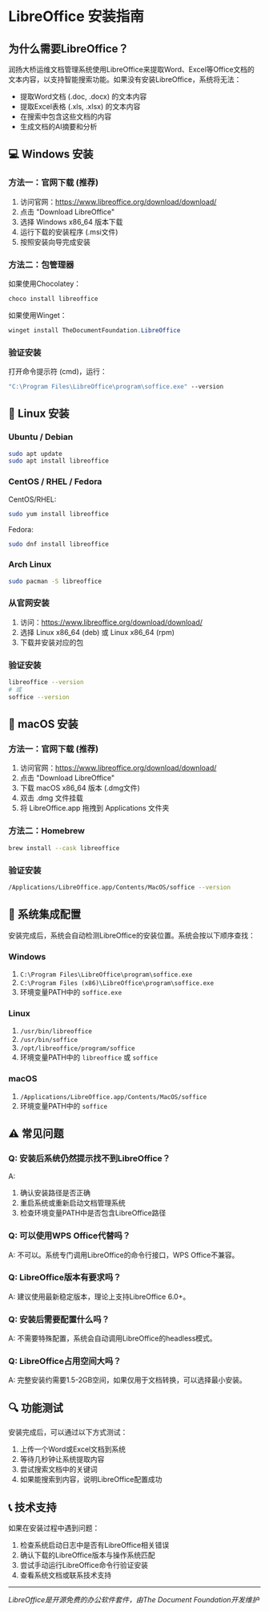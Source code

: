 # LibreOffice 安装指南

## 为什么需要LibreOffice？

润扬大桥运维文档管理系统使用LibreOffice来提取Word、Excel等Office文档的文本内容，以支持智能搜索功能。如果没有安装LibreOffice，系统将无法：

- 提取Word文档 (.doc, .docx) 的文本内容
- 提取Excel表格 (.xls, .xlsx) 的文本内容  
- 在搜索中包含这些文档的内容
- 生成文档的AI摘要和分析

## 💻 Windows 安装

### 方法一：官网下载 (推荐)
1. 访问官网：https://www.libreoffice.org/download/download/
2. 点击 "Download LibreOffice"
3. 选择 Windows x86_64 版本下载
4. 运行下载的安装程序 (.msi文件)
5. 按照安装向导完成安装

### 方法二：包管理器
如果使用Chocolatey：
```powershell
choco install libreoffice
```

如果使用Winget：
```powershell
winget install TheDocumentFoundation.LibreOffice
```

### 验证安装
打开命令提示符 (cmd)，运行：
```cmd
"C:\Program Files\LibreOffice\program\soffice.exe" --version
```

## 🐧 Linux 安装

### Ubuntu / Debian
```bash
sudo apt update
sudo apt install libreoffice
```

### CentOS / RHEL / Fedora
CentOS/RHEL:
```bash
sudo yum install libreoffice
```

Fedora:
```bash
sudo dnf install libreoffice
```

### Arch Linux
```bash
sudo pacman -S libreoffice
```

### 从官网安装
1. 访问：https://www.libreoffice.org/download/download/
2. 选择 Linux x86_64 (deb) 或 Linux x86_64 (rpm)
3. 下载并安装对应的包

### 验证安装
```bash
libreoffice --version
# 或
soffice --version
```

## 🍎 macOS 安装

### 方法一：官网下载 (推荐)
1. 访问官网：https://www.libreoffice.org/download/download/
2. 点击 "Download LibreOffice"
3. 下载 macOS x86_64 版本 (.dmg文件)
4. 双击 .dmg 文件挂载
5. 将 LibreOffice.app 拖拽到 Applications 文件夹

### 方法二：Homebrew
```bash
brew install --cask libreoffice
```

### 验证安装
```bash
/Applications/LibreOffice.app/Contents/MacOS/soffice --version
```

## 🔧 系统集成配置

安装完成后，系统会自动检测LibreOffice的安装位置。系统会按以下顺序查找：

### Windows
1. `C:\Program Files\LibreOffice\program\soffice.exe`
2. `C:\Program Files (x86)\LibreOffice\program\soffice.exe`
3. 环境变量PATH中的 `soffice.exe`

### Linux
1. `/usr/bin/libreoffice`
2. `/usr/bin/soffice`
3. `/opt/libreoffice/program/soffice`
4. 环境变量PATH中的 `libreoffice` 或 `soffice`

### macOS
1. `/Applications/LibreOffice.app/Contents/MacOS/soffice`
2. 环境变量PATH中的 `soffice`

## ⚠️ 常见问题

### Q: 安装后系统仍然提示找不到LibreOffice？
A: 
1. 确认安装路径是否正确
2. 重启系统或重新启动文档管理系统
3. 检查环境变量PATH中是否包含LibreOffice路径

### Q: 可以使用WPS Office代替吗？
A: 不可以。系统专门调用LibreOffice的命令行接口，WPS Office不兼容。

### Q: LibreOffice版本有要求吗？
A: 建议使用最新稳定版本，理论上支持LibreOffice 6.0+。

### Q: 安装后需要配置什么吗？
A: 不需要特殊配置，系统会自动调用LibreOffice的headless模式。

### Q: LibreOffice占用空间大吗？
A: 完整安装约需要1.5-2GB空间，如果仅用于文档转换，可以选择最小安装。

## 🔍 功能测试

安装完成后，可以通过以下方式测试：

1. 上传一个Word或Excel文档到系统
2. 等待几秒钟让系统提取内容
3. 尝试搜索文档中的关键词
4. 如果能搜索到内容，说明LibreOffice配置成功

## 📞 技术支持

如果在安装过程中遇到问题：

1. 检查系统启动日志中是否有LibreOffice相关错误
2. 确认下载的LibreOffice版本与操作系统匹配
3. 尝试手动运行LibreOffice命令行验证安装
4. 查看系统文档或联系技术支持

---

*LibreOffice是开源免费的办公软件套件，由The Document Foundation开发维护*